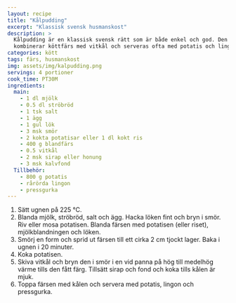 ```yaml
---
layout: recipe
title: "Kålpudding"
excerpt: "Klassisk svensk husmanskost"
description: >
  Kålpudding är en klassisk svensk rätt som är både enkel och god. Den
  kombinerar köttfärs med vitkål och serveras ofta med potatis och lingon.
categories: kött
tags: färs, husmanskost
img: assets/img/kalpudding.png
servings: 4 portioner
cook_time: PT30M
ingredients:
  main:
    - 1 dl mjölk
    - 0.5 dl ströbröd
    - 1 tsk salt
    - 1 ägg
    - 1 gul lök
    - 3 msk smör
    - 2 kokta potatisar eller 1 dl kokt ris
    - 400 g blandfärs
    - 0.5 vitkål
    - 2 msk sirap eller honung
    - 3 msk kalvfond
  Tillbehör:
    - 800 g potatis
    - rårörda lingon
    - pressgurka
---
```


1. Sätt ugnen på 225 °C.
2. Blanda mjölk, ströbröd, salt och ägg. Hacka löken fint och bryn i smör. Riv
   eller mosa potatisen. Blanda färsen med potatisen (eller riset),
   mjölkblandningen och löken.
3. Smörj en form och sprid ut färsen till ett cirka 2 cm tjockt lager. Baka i
   ugnen i 20 minuter.
4. Koka potatisen.
5. Skiva vitkål och bryn den i smör i en vid panna på hög till medelhög värme
   tills den fått färg. Tillsätt sirap och fond och koka tills kålen är mjuk.
6. Toppa färsen med kålen och servera med potatis, lingon och pressgurka.
